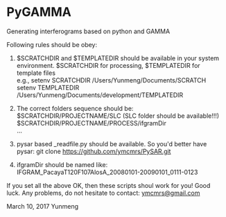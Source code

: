 # PyGAMMA
Generating interferograms based on python and GAMMA

Following rules should be obey:

1) $SCRATCHDIR and $TEMPLATEDIR should be available in your system environment. $SCRATCHDIR for processing, $TEMPLATEDIR for template files  
    e.g., setenv SCRATCHDIR /Users/Yunmeng/Documents/SCRATCH  
          setenv TEMPLATEDIR /Users/Yunmeng/Documents/development/TEMPLATEDIR  
          
2) The correct folders sequence should be:   
     $SCRATCHDIR/PROJECTNAME/SLC       (SLC folder should be available!!!)  
     $SCRATCHDIR/PROJECTNAME/PROCESS/ifgramDir  
     ...
  
 3) pysar based _readfile.py  should be available.  So you'd better have pysar: 
      git clone https://github.com/ymcmrs/PySAR.git
      
 4) ifgramDir should be named like:  IFGRAM_PacayaT120F107AlosA_20080101-20090101_0111-0123
 
 
 If you set all the above OK, then these scripts shoul work for you!  Good luck.
 Any problems, do not hesitate to contact: ymcmrs@gmail.com
 
 March 10, 2017   Yunmeng
